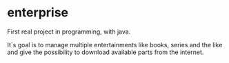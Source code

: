 # enterprise
First real project in programming, with java.

It´s goal is to manage multiple entertainments like books, series and the like and 
give the possibility to download available parts from the internet.
